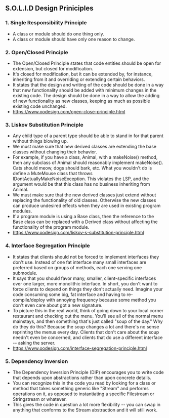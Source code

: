 ## S.O.L.I.D Design Priniciples ##
  
### 1. Single Responsibility Principle ###  
- A class or module should do one thing only. 
- A class or module should have only one reason to change.  
  
### 2. Open/Closed Principle ###  
- The Open/Closed Principle states that code entities should be open for extension, but closed for modification.  
- It's closed for modification, but it can be extended by, for instance, inheriting from it and overriding or extending certain behaviors.  
- It states that the design and writing of the code should be done in a way that new functionality should be added with minimum changes in the existing code. The design should be done in a way to allow the adding of new functionality as new classes, keeping as much as possible existing code unchanged.  
- https://www.oodesign.com/open-close-principle.html  
  
  
### 3. Liskov Substitution Principle ###  
- Any child type of a parent type should be able to stand in for that parent without things blowing up.  
- We must make sure that new derived classes are extending the base classes without changing their behavior.  
- For example, if you have a class, Animal, with a makeNoise() method, then any subclass of Animal should reasonably implement makeNoise(). Cats should meow, dogs should bark, etc. What you wouldn't do is define a MuteMouse class that throws IDontActuallyMakeNoiseException. This violates the LSP, and the argument would be that this class has no business inheriting from Animal. 
- We must make sure that the new derived classes just extend without replacing the functionality of old classes. Otherwise the new classes can produce undesired effects when they are used in existing program modules.
- If a program module is using a Base class, then the reference to the Base class can be replaced with a Derived class without affecting the functionality of the program module.
- https://www.oodesign.com/liskov-s-substitution-principle.html  
  
  
### 4. Interface Segregation Principle ###  
- It states that clients should not be forced to implement interfaces they don't use. Instead of one fat interface many small interfaces are preferred based on groups of methods, each one serving one submodule.  
- It says that you should favor many, smaller, client-specific interfaces over one larger, more monolithic interface. In short, you don't want to force clients to depend on things they don't actually need. Imagine your code consuming some big, fat interface and having to re-compile/deploy with annoying frequency because some method you don't even care about got a new signature.  
- To picture this in the real world, think of going down to your local corner restaurant and checking out the menu. You'll see all of the normal menu mainstays, and then something that's just called "soup of the day." Why do they do this? Because the soup changes a lot and there's no sense reprinting the menus every day. Clients that don't care about the soup needn't even be concerned, and clients that do use a different interface -- asking the server.  
- https://www.oodesign.com/interface-segregation-principle.html  
  
### 5. Dependency Inversion ###  
- The Dependency Inversion Principle (DIP) encourages you to write code that depends upon abstractions rather than upon concrete details.   
- You can recognize this in the code you read by looking for a class or method that takes something generic like "Stream" and performs operations on it, as opposed to instantiating a specific Filestream or Stringstream or whatever.   
- This gives the code in question a lot more flexibility -- you can swap in anything that conforms to the Stream abstraction and it will still work.
